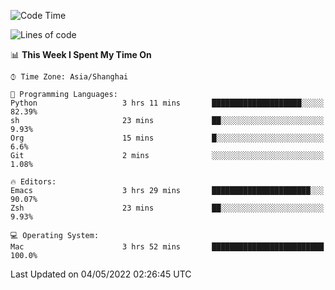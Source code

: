 <!--START_SECTION:waka-->
![Code Time](http://img.shields.io/badge/Code%20Time-703%20hrs%2023%20mins-blue)

![Lines of code](https://img.shields.io/badge/From%20Hello%20World%20I%27ve%20Written-22%20Thousand%20lines%20of%20code-blue)

📊 **This Week I Spent My Time On** 

```text
⌚︎ Time Zone: Asia/Shanghai

💬 Programming Languages: 
Python                   3 hrs 11 mins       ████████████████████░░░░░   82.39% 
sh                       23 mins             ██░░░░░░░░░░░░░░░░░░░░░░░   9.93% 
Org                      15 mins             █░░░░░░░░░░░░░░░░░░░░░░░░   6.6% 
Git                      2 mins              ░░░░░░░░░░░░░░░░░░░░░░░░░   1.08%

🔥 Editors: 
Emacs                    3 hrs 29 mins       ██████████████████████░░░   90.07% 
Zsh                      23 mins             ██░░░░░░░░░░░░░░░░░░░░░░░   9.93%

💻 Operating System: 
Mac                      3 hrs 52 mins       █████████████████████████   100.0%

```


 Last Updated on 04/05/2022 02:26:45 UTC
<!--END_SECTION:waka-->
